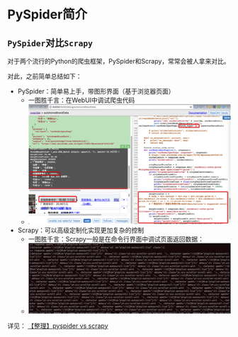 # PySpider简介

## `PySpider`对比`Scrapy`

对于两个流行的Python的爬虫框架，PySpider和Scrapy，常常会被人拿来对比。

对此，之前简单总结如下：

* PySpider：简单易上手，带图形界面（基于浏览器页面）
    * 一图胜千言：在WebUI中调试爬虫代码
    * ![PySpider带图形界面的调试](../assets/img/pyspider_with_debug_ui.png)
* Scrapy：可以高级定制化实现更加复杂的控制
    * 一图胜千言：Scrapy一般是在命令行界面中调试页面返回数据：
    * ![Scrapy在命令行下调试response](../assets/img/scrapy_debug_response_in_command_line.png)

详见： [【整理】pyspider vs scrapy](http://www.crifan.com/python_spider_framework_pyspider_vs_scrapy)